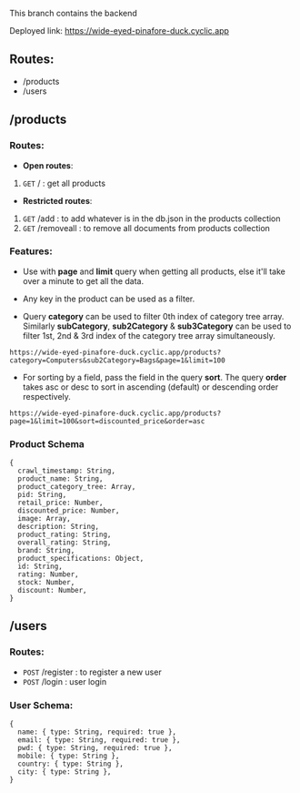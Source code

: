 This branch contains the backend

Deployed link: https://wide-eyed-pinafore-duck.cyclic.app

## Routes:

- /products
- /users

## /products

### Routes:

- **Open routes**:

1. `GET` / : get all products

- **Restricted routes**:

1. `GET` /add : to add whatever is in the db.json in the products collection
2. `GET` /removeall : to remove all documents from products collection

### Features:

- Use with **page** and **limit** query when getting all products, else it'll take over a minute to get all the data.

* Any key in the product can be used as a filter.

* Query **category** can be used to filter 0th index of category tree array. Similarly **subCategory**, **sub2Category** & **sub3Category** can be used to filter 1st, 2nd & 3rd index of the category tree array simultaneously.

```
https://wide-eyed-pinafore-duck.cyclic.app/products?category=Computers&sub2Category=Bags&page=1&limit=100
```

- For sorting by a field, pass the field in the query **sort**. The query **order** takes asc or desc to sort in ascending (default) or descending order respectively.

```
https://wide-eyed-pinafore-duck.cyclic.app/products?page=1&limit=100&sort=discounted_price&order=asc
```

### Product Schema

```
{
  crawl_timestamp: String,
  product_name: String,
  product_category_tree: Array,
  pid: String,
  retail_price: Number,
  discounted_price: Number,
  image: Array,
  description: String,
  product_rating: String,
  overall_rating: String,
  brand: String,
  product_specifications: Object,
  id: String,
  rating: Number,
  stock: Number,
  discount: Number,
}
```

## /users

### Routes:

- `POST` /register : to register a new user
- `POST` /login : user login

### User Schema:

```
{
  name: { type: String, required: true },
  email: { type: String, required: true },
  pwd: { type: String, required: true },
  mobile: { type: String },
  country: { type: String },
  city: { type: String },
}
```
